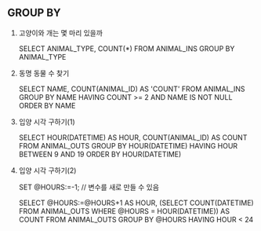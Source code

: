 ## GROUP BY 

1. 고양이와 개는 몇 마리 있을까

   SELECT ANIMAL_TYPE, COUNT(*) FROM ANIMAL_INS GROUP BY ANIMAL_TYPE

2. 동명 동물 수 찾기

   SELECT NAME, COUNT(ANIMAL_ID) AS 'COUNT' FROM ANIMAL_INS GROUP BY NAME HAVING COUNT >= 2 AND NAME IS NOT NULL ORDER BY NAME

3. 입양 시각 구하기(1)

   SELECT HOUR(DATETIME) AS HOUR, COUNT(ANIMAL_ID) AS COUNT FROM ANIMAL_OUTS GROUP BY HOUR(DATETIME) HAVING HOUR BETWEEN 9 AND 19 ORDER BY  HOUR(DATETIME)

4. 입양 시각 구하기(2)

   SET @HOURS:=-1; // 변수를 새로 만들 수 있음

   SELECT @HOURS:=@HOURS+1 AS HOUR, (SELECT COUNT(DATETIME) FROM ANIMAL_OUTS WHERE @HOURS = HOUR(DATETIME)) AS COUNT FROM ANIMAL_OUTS GROUP BY @HOURS HAVING HOUR < 24

